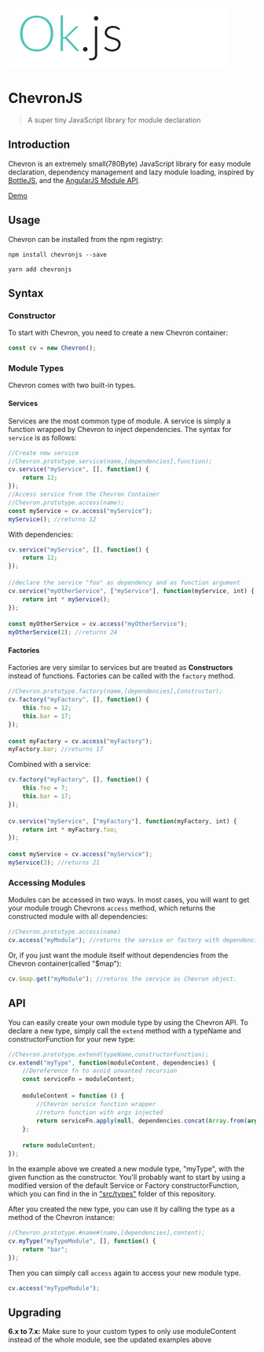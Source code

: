 ![ChevronJS](./logo.png)

# ChevronJS

> A super tiny JavaScript library for module declaration

## Introduction

Chevron is an extremely small(780Byte) JavaScript library for easy module declaration,
dependency management and lazy module loading,
inspired by [BottleJS](https://github.com/young-steveo/bottlejs),
and the [AngularJS Module API](https://docs.angularjs.org/api/ng/type/angular.Module).

[Demo](http://codepen.io/FelixRilling/pen/AXgydJ)

## Usage

Chevron can be installed from the npm registry:

```shell
npm install chevronjs --save
```

```shell
yarn add chevronjs
```

## Syntax

### Constructor

To start with Chevron, you need to create a new Chevron container:

```javascript
const cv = new Chevron();
```

### Module Types

Chevron comes with two built-in types.

#### Services

Services are the most common type of module. A service is simply a function wrapped by Chevron to inject dependencies.
The syntax for `service` is as follows:

```javascript
//Create new service
//Chevron.prototype.service(name,[dependencies],function);
cv.service("myService", [], function() {
    return 12;
});
//Access service from the Chevron Container
//Chevron.prototype.access(name);
const myService = cv.access("myService");
myService(); //returns 12
```

With dependencies:

```javascript
cv.service("myService", [], function() {
    return 12;
});

//declare the service "foo" as dependency and as function argument
cv.service("myOtherService", ["myService"], function(myService, int) {
    return int * myService();
});

const myOtherService = cv.access("myOtherService");
myOtherService(2); //returns 24
```

#### Factories

Factories are very similar to services but are treated as **Constructors** instead of functions.
Factories can be called with the `factory` method.

```javascript
//Chevron.prototype.factory(name,[dependencies],Constructor);
cv.factory("myFactory", [], function() {
    this.foo = 12;
    this.bar = 17;
});

const myFactory = cv.access("myFactory");
myFactory.bar; //returns 17
```

Combined with a service:

```javascript
cv.factory("myFactory", [], function() {
    this.foo = 7;
    this.bar = 17;
});

cv.service("myService", ["myFactory"], function(myFactory, int) {
    return int * myFactory.foo;
});

const myService = cv.access("myService");
myService(3); //returns 21
```

### Accessing Modules

Modules can be accessed in two ways.
In most cases, you will want to get your module trough Chevrons `access` method,
which returns the constructed module with all dependencies:

```javascript
//Chevron.prototype.access(name)
cv.access("myModule"); //returns the service or factory with dependencies injected into arguments
```

Or, if you just want the module itself without dependencies from the Chevron container(called "$map"):

```javascript
cv.$map.get("myModule"); //returns the service as Chevron object.
```

## API

You can easily create your own module type by using the Chevron API.
To declare a new type, simply call the `extend` method with a typeName and constructorFunction for your new type:

```javascript
//Chevron.prototype.extend(typeName,constructorFunction);
cv.extend("myType", function(moduleContent, dependencies) {
    //Dereference fn to avoid unwanted recursion
    const serviceFn = moduleContent;

    moduleContent = function () {
        //Chevron service function wrapper
        //return function with args injected
        return serviceFn.apply(null, dependencies.concat(Array.from(arguments)));
    };

    return moduleContent;
});
```

In the example above we created a new module type, "myType", with the given function as the constructor.
You'll probably want to start by using a modified version of the default Service or Factory constructorFunction,
which you can find in the in ["src/types"](https://github.com/FelixRilling/chevronjs/tree/master/src/types) folder of this repository.

After you created the new type, you can use it by calling the type as a method of the Chevron instance:

```javascript
//Chevron.prototype.#name#(name,[dependencies],content);
cv.myType("myTypeModule", [], function() {
    return "bar";
});
```

Then you can simply call `access` again to access your new module type.

```javascript
cv.access("myTypeModule");
```

## Upgrading

 **6.x to 7.x:** Make sure to your custom types to only use moduleContent instead of the whole module, see the updated examples above

